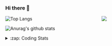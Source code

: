 ### Hi there 👋

<!--
**tao8687/tao8687** is a ✨ _special_ ✨ repository because its `README.md` (this file) appears on your GitHub profile.

Here are some ideas to get you started:

- 🔭 I’m currently working on ...
- 🌱 I’m currently learning ...
- 👯 I’m looking to collaborate on ...
- 🤔 I’m looking for help with ...
- 💬 Ask me about ...
- 📫 How to reach me: ...
- 😄 Pronouns: ...
- ⚡ Fun fact: ...
-->

<img align='right' src="https://media.giphy.com/media/M9gbBd9nbDrOTu1Mqx/giphy.gif" width="200">

  
![Top Langs](https://github-readme-stats.vercel.app/api/top-langs/?username=tao8687&layout=compact&title_color=23238E&text_color=A67D3D)

![Anurag's github stats](https://github-readme-stats.vercel.app/api?username=tao8687&show_icons=true&&text_color=A67D3D&title_color=23238E&show_icons=false&count_private=true&hide=stars)

<details>
  <summary>:zap: Coding Stats</summary>
  <b>
<!--START_SECTION:waka-->
![Code Time](http://img.shields.io/badge/Code%20Time-0%20secs-blue)

![Profile Views](http://img.shields.io/badge/Profile%20Views-0-blue)

**🐱 My GitHub Data** 

> 🏆 210 Contributions in the Year 2022
 > 
> 📦 1.4 MB Used in GitHub's Storage 
 > 
> 🚫 Not Opted to Hire
 > 
> 📜 55 Public Repositories 
 > 
> 🔑 27 Private Repositories  
 > 
**I'm an Early 🐤** 

```text
🌞 Morning    118 commits    ██████████████████░░░░░░░   73.29% 
🌆 Daytime    18 commits     ██░░░░░░░░░░░░░░░░░░░░░░░   11.18% 
🌃 Evening    25 commits     ████░░░░░░░░░░░░░░░░░░░░░   15.53% 
🌙 Night      0 commits      ░░░░░░░░░░░░░░░░░░░░░░░░░   0.0%

```
📅 **I'm Most Productive on Monday** 

```text
Monday       41 commits     ██████░░░░░░░░░░░░░░░░░░░   25.47% 
Tuesday      25 commits     ████░░░░░░░░░░░░░░░░░░░░░   15.53% 
Wednesday    24 commits     ███░░░░░░░░░░░░░░░░░░░░░░   14.91% 
Thursday     19 commits     ███░░░░░░░░░░░░░░░░░░░░░░   11.8% 
Friday       24 commits     ███░░░░░░░░░░░░░░░░░░░░░░   14.91% 
Saturday     14 commits     ██░░░░░░░░░░░░░░░░░░░░░░░   8.7% 
Sunday       14 commits     ██░░░░░░░░░░░░░░░░░░░░░░░   8.7%

```


📊 **This Week I Spent My Time On** 

```text
⌚︎ Time Zone: Asia/Shanghai

💬 Programming Languages: 
C                        19 hrs 13 mins      █████████████████░░░░░░░░   69.66% 
Markdown                 3 hrs 2 mins        ██░░░░░░░░░░░░░░░░░░░░░░░   11.03% 
C++                      2 hrs 15 mins       ██░░░░░░░░░░░░░░░░░░░░░░░   8.21% 
CMake                    1 hr 4 mins         █░░░░░░░░░░░░░░░░░░░░░░░░   3.89% 
Git Config               39 mins             ░░░░░░░░░░░░░░░░░░░░░░░░░   2.37%

🔥 Editors: 
VS Code                  27 hrs 35 mins      █████████████████████████   100.0%

🐱‍💻 Projects: 
vc0768                   25 hrs 17 mins      ███████████████████████░░   91.64% 
eye_closure              2 hrs 16 mins       ██░░░░░░░░░░░░░░░░░░░░░░░   8.22% 
dlib_nap_project         1 min               ░░░░░░░░░░░░░░░░░░░░░░░░░   0.12% 
VC0768_SDK_V3.0.0.18.3   0 secs              ░░░░░░░░░░░░░░░░░░░░░░░░░   0.02%

💻 Operating System: 
Linux                    27 hrs 35 mins      █████████████████████████   100.0%

```

**I Mostly Code in Python** 

```text
Python                   9 repos             ███████░░░░░░░░░░░░░░░░░░   31.03% 
C++                      6 repos             █████░░░░░░░░░░░░░░░░░░░░   20.69% 
C                        6 repos             █████░░░░░░░░░░░░░░░░░░░░   20.69% 
Shell                    2 repos             █░░░░░░░░░░░░░░░░░░░░░░░░   6.9% 
JavaScript               2 repos             █░░░░░░░░░░░░░░░░░░░░░░░░   6.9%

```


**Timeline**

![Chart not found](https://raw.githubusercontent.com/tao8687/tao8687/master/charts/bar_graph.png) 


 Last Updated on 29/07/2022 02:20:49 UTC
<!--END_SECTION:waka-->
</details>
